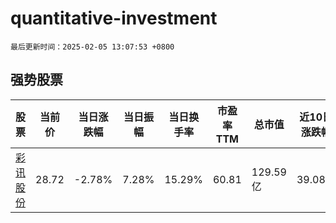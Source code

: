 # quantitative-investment

`最后更新时间：2025-02-05 13:07:53 +0800`

## 强势股票

|股票|当前价|当日涨跌幅|当日振幅|当日换手率|市盈率TTM|总市值|近10日涨跌幅|
|----|----|----|----|----|----|----|----|
|[彩讯股份](https://xueqiu.com/S/SZ300634)|28.72|-2.78%|7.28%|15.29%|60.81|129.59亿|39.08%|
